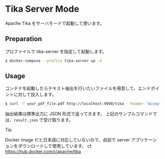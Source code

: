 # Tika Server Mode

Apache Tika をサーバモードで起動して使います。

## Preparation

プロファイルで tika-server を指定して起動します。

```bash
$ docker-compose --profile tika-server up -d
```

## Usage

コンテナを起動したらテキスト抽出を行いたいファイルを用意して、エンドポイントに対して投入します。

```bash
$ curl -T your_pdf_file.pdf http://localhost:9998/tika --header "Accept: application/json" > result.json
```

抽出結果は標準出力に JSON 形式で返ってきます。
上記のサンプルコマンドでは、`result.json` で受け取ります。

> [!TIP]
> Docker image だと日本語に対応していないので、自前で server アプリケーションをダウンロードして使用しています。
> cf. https://hub.docker.com/r/apache/tika
